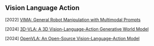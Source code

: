 ## Vision Language Action

[2022] [VIMA: General Robot Manipulation with Multimodal Prompts](https://arxiv.org/abs/2210.03094)

[2024] [3D-VLA: A 3D Vision-Language-Action Generative World Model](https://arxiv.org/abs/2403.09631)

[2024] [OpenVLA: An Open-Source Vision-Language-Action Model](https://arxiv.org/abs/2406.09246)